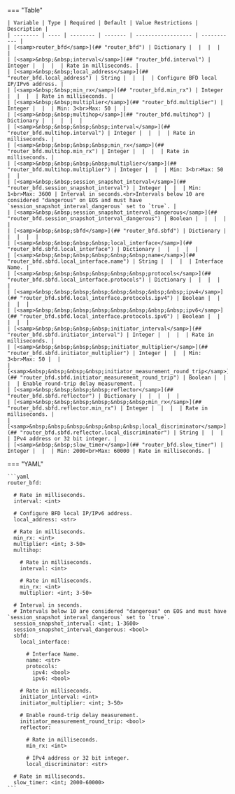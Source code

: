 <!--
  ~ Copyright (c) 2025 Arista Networks, Inc.
  ~ Use of this source code is governed by the Apache License 2.0
  ~ that can be found in the LICENSE file.
  -->
=== "Table"

    | Variable | Type | Required | Default | Value Restrictions | Description |
    | -------- | ---- | -------- | ------- | ------------------ | ----------- |
    | [<samp>router_bfd</samp>](## "router_bfd") | Dictionary |  |  |  |  |
    | [<samp>&nbsp;&nbsp;interval</samp>](## "router_bfd.interval") | Integer |  |  |  | Rate in milliseconds. |
    | [<samp>&nbsp;&nbsp;local_address</samp>](## "router_bfd.local_address") | String |  |  |  | Configure BFD local IP/IPv6 address. |
    | [<samp>&nbsp;&nbsp;min_rx</samp>](## "router_bfd.min_rx") | Integer |  |  |  | Rate in milliseconds. |
    | [<samp>&nbsp;&nbsp;multiplier</samp>](## "router_bfd.multiplier") | Integer |  |  | Min: 3<br>Max: 50 |  |
    | [<samp>&nbsp;&nbsp;multihop</samp>](## "router_bfd.multihop") | Dictionary |  |  |  |  |
    | [<samp>&nbsp;&nbsp;&nbsp;&nbsp;interval</samp>](## "router_bfd.multihop.interval") | Integer |  |  |  | Rate in milliseconds. |
    | [<samp>&nbsp;&nbsp;&nbsp;&nbsp;min_rx</samp>](## "router_bfd.multihop.min_rx") | Integer |  |  |  | Rate in milliseconds. |
    | [<samp>&nbsp;&nbsp;&nbsp;&nbsp;multiplier</samp>](## "router_bfd.multihop.multiplier") | Integer |  |  | Min: 3<br>Max: 50 |  |
    | [<samp>&nbsp;&nbsp;session_snapshot_interval</samp>](## "router_bfd.session_snapshot_interval") | Integer |  |  | Min: 1<br>Max: 3600 | Interval in seconds.<br>Intervals below 10 are considered "dangerous" on EOS and must have `session_snapshot_interval_dangerous` set to `true`. |
    | [<samp>&nbsp;&nbsp;session_snapshot_interval_dangerous</samp>](## "router_bfd.session_snapshot_interval_dangerous") | Boolean |  |  |  |  |
    | [<samp>&nbsp;&nbsp;sbfd</samp>](## "router_bfd.sbfd") | Dictionary |  |  |  |  |
    | [<samp>&nbsp;&nbsp;&nbsp;&nbsp;local_interface</samp>](## "router_bfd.sbfd.local_interface") | Dictionary |  |  |  |  |
    | [<samp>&nbsp;&nbsp;&nbsp;&nbsp;&nbsp;&nbsp;name</samp>](## "router_bfd.sbfd.local_interface.name") | String |  |  |  | Interface Name. |
    | [<samp>&nbsp;&nbsp;&nbsp;&nbsp;&nbsp;&nbsp;protocols</samp>](## "router_bfd.sbfd.local_interface.protocols") | Dictionary |  |  |  |  |
    | [<samp>&nbsp;&nbsp;&nbsp;&nbsp;&nbsp;&nbsp;&nbsp;&nbsp;ipv4</samp>](## "router_bfd.sbfd.local_interface.protocols.ipv4") | Boolean |  |  |  |  |
    | [<samp>&nbsp;&nbsp;&nbsp;&nbsp;&nbsp;&nbsp;&nbsp;&nbsp;ipv6</samp>](## "router_bfd.sbfd.local_interface.protocols.ipv6") | Boolean |  |  |  |  |
    | [<samp>&nbsp;&nbsp;&nbsp;&nbsp;initiator_interval</samp>](## "router_bfd.sbfd.initiator_interval") | Integer |  |  |  | Rate in milliseconds. |
    | [<samp>&nbsp;&nbsp;&nbsp;&nbsp;initiator_multiplier</samp>](## "router_bfd.sbfd.initiator_multiplier") | Integer |  |  | Min: 3<br>Max: 50 |  |
    | [<samp>&nbsp;&nbsp;&nbsp;&nbsp;initiator_measurement_round_trip</samp>](## "router_bfd.sbfd.initiator_measurement_round_trip") | Boolean |  |  |  | Enable round-trip delay measurement. |
    | [<samp>&nbsp;&nbsp;&nbsp;&nbsp;reflector</samp>](## "router_bfd.sbfd.reflector") | Dictionary |  |  |  |  |
    | [<samp>&nbsp;&nbsp;&nbsp;&nbsp;&nbsp;&nbsp;min_rx</samp>](## "router_bfd.sbfd.reflector.min_rx") | Integer |  |  |  | Rate in milliseconds. |
    | [<samp>&nbsp;&nbsp;&nbsp;&nbsp;&nbsp;&nbsp;local_discriminator</samp>](## "router_bfd.sbfd.reflector.local_discriminator") | String |  |  |  | IPv4 address or 32 bit integer. |
    | [<samp>&nbsp;&nbsp;slow_timer</samp>](## "router_bfd.slow_timer") | Integer |  |  | Min: 2000<br>Max: 60000 | Rate in milliseconds. |

=== "YAML"

    ```yaml
    router_bfd:

      # Rate in milliseconds.
      interval: <int>

      # Configure BFD local IP/IPv6 address.
      local_address: <str>

      # Rate in milliseconds.
      min_rx: <int>
      multiplier: <int; 3-50>
      multihop:

        # Rate in milliseconds.
        interval: <int>

        # Rate in milliseconds.
        min_rx: <int>
        multiplier: <int; 3-50>

      # Interval in seconds.
      # Intervals below 10 are considered "dangerous" on EOS and must have `session_snapshot_interval_dangerous` set to `true`.
      session_snapshot_interval: <int; 1-3600>
      session_snapshot_interval_dangerous: <bool>
      sbfd:
        local_interface:

          # Interface Name.
          name: <str>
          protocols:
            ipv4: <bool>
            ipv6: <bool>

        # Rate in milliseconds.
        initiator_interval: <int>
        initiator_multiplier: <int; 3-50>

        # Enable round-trip delay measurement.
        initiator_measurement_round_trip: <bool>
        reflector:

          # Rate in milliseconds.
          min_rx: <int>

          # IPv4 address or 32 bit integer.
          local_discriminator: <str>

      # Rate in milliseconds.
      slow_timer: <int; 2000-60000>
    ```
